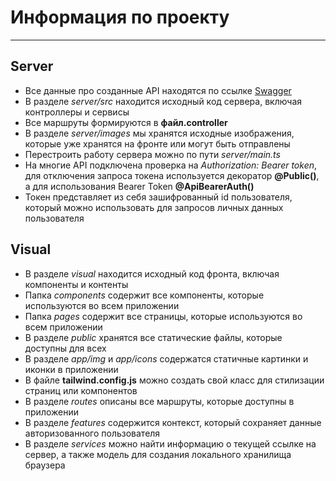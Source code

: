 # Информация по проекту
-----------------------------------------------------------------------------------------------------
## Server
- Все данные про созданные API находятся по ссылке [Swagger](http://localhost:3000/api)
- В разделе _server/src_ находится исходный код сервера, включая контроллеры и сервисы
- Все маршруты формируются в **файл.controller**
- В разделе _server/images_ мы хранятся исходные изображения, которые уже хранятся на фронте 
или могут быть отправлены
- Перестроить работу сервера можно по пути _server/main.ts_
- На многие API подключена проверка на *Authorization: Bearer token*, для отключения запроса 
токена используется декоратор **@Public()**, а для использования Bearer Token
**@ApiBearerAuth()**
- Токен представляет из себя зашифрованный id пользователя, который можно использовать для 
запросов личных данных пользователя

## Visual
- В разделе _visual_ находится исходный код фронта, включая компоненты и контенты
- Папка _components_ содержит все компоненты, которые используются во всем приложении
- Папка _pages_ содержит все страницы, которые используются во всем приложении
- В разделе _public_ хранятся все статические файлы, которые доступны для всех
- В разделе _app/img_ и _app/icons_ содержатся статичные картинки и иконки в приложении
- В файле **tailwind.config.js** можно создать свой класс для стилизации 
страниц или компонентов
- В разделе _routes_ описаны все маршруты, которые доступны в приложении
- В разделе _features_ содержится контекст, который сохраняет данные 
авторизованного пользователя
- В разделе _services_ можно найти информацию о текущей ссылке на сервер,
а также модель для создания локального хранилища браузера


